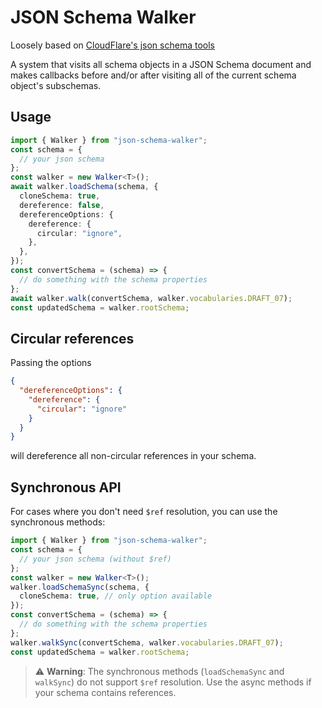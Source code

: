 # JSON Schema Walker

Loosely based on [CloudFlare's json schema tools](https://github.com/cloudflare/json-schema-tools/tree/master/workspaces/json-schema-walker)

A system that visits all schema objects in a JSON Schema document and makes callbacks before and/or after visiting all of the current schema object's subschemas.

## Usage

```typescript
import { Walker } from "json-schema-walker";
const schema = {
  // your json schema
};
const walker = new Walker<T>();
await walker.loadSchema(schema, {
  cloneSchema: true,
  dereference: false,
  dereferenceOptions: {
    dereference: {
      circular: "ignore",
    },
  },
});
const convertSchema = (schema) => {
  // do something with the schema properties
};
await walker.walk(convertSchema, walker.vocabularies.DRAFT_07);
const updatedSchema = walker.rootSchema;
```

## Circular references

Passing the options

```json
{
  "dereferenceOptions": {
    "dereference": {
      "circular": "ignore"
    }
  }
}
```

will dereference all non-circular references in your schema.

## Synchronous API

For cases where you don't need `$ref` resolution, you can use the synchronous methods:

```typescript
import { Walker } from "json-schema-walker";
const schema = {
  // your json schema (without $ref)
};
const walker = new Walker<T>();
walker.loadSchemaSync(schema, {
  cloneSchema: true, // only option available
});
const convertSchema = (schema) => {
  // do something with the schema properties
};
walker.walkSync(convertSchema, walker.vocabularies.DRAFT_07);
const updatedSchema = walker.rootSchema;
```

> ⚠️ **Warning**: The synchronous methods (`loadSchemaSync` and `walkSync`) do not support `$ref` resolution. Use the async methods if your schema contains references.
